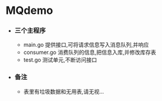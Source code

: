# MQdemo
+ ### 三个主程序
  + main.go 提供接口,可将请求信息写入消息队列,并响应
  + consumer.go 消费队列的信息,把信息入库,并修改库存表
  + test.go 测试单元,不断访问接口
+ ### 备注
  + 表里有垃圾数据和无用表,请无视...
